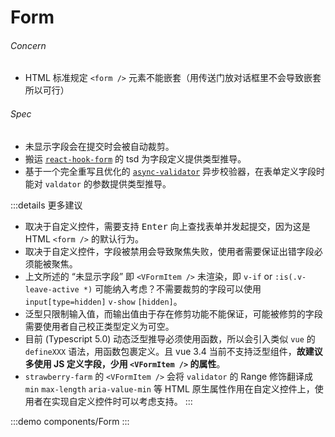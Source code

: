 # Form

###### Concern

- HTML 标准规定 `<form />` 元素不能嵌套（用传送门放对话框里不会导致嵌套所以可行）

###### Spec

- 未显示字段会在提交时会被自动裁剪。
- 搬运 [`react-hook-form`](https://www.npmjs.com/package/react-hook-form) 的 tsd 为字段定义提供类型推导。
- 基于一个完全重写且优化的 [`async-validator`](https://github.com/yiminghe/async-validator) 异步校验器，在表单定义字段时能对 `valdator` 的参数提供类型推导。

:::details 更多建议
  - 取决于自定义控件，需要支持 <kbd>Enter</kbd> 向上查找表单并发起提交，因为这是 HTML `<form />` 的默认行为。
  - 取决于自定义控件，字段被禁用会导致聚焦失败，使用者需要保证出错字段必须能被聚焦。
  - 上文所述的 “未显示字段” 即 `<VFormItem />` 未渲染，即 `v-if` or `:is(.v-leave-active *)` 可能纳入考虑？不需要裁剪的字段可以使用 `input[type=hidden]` `v-show` `[hidden]`。
  - 泛型只限制输入值，而输出值由于存在修剪功能不能保证，可能被修剪的字段需要使用者自己校正类型定义为可空。
  - 目前 (Typescript 5.0) 动态泛型推导必须使用函数，所以会引入类似 `vue` 的 `defineXXX` 语法，用函数包裹定义。且 vue 3.4 当前不支持泛型组件，**故建议多使用 JS 定义字段，少用 `<VFormItem />` 的属性**。
  - `strawberry-farm` 的 `<VFormItem />` 会将 `validator` 的 Range 修饰翻译成 `min` `max-length` `aria-value-min` 等 HTML 原生属性作用在自定义控件上，使用者在实现自定义控件时可以考虑支持。
:::

:::demo components/Form
:::

